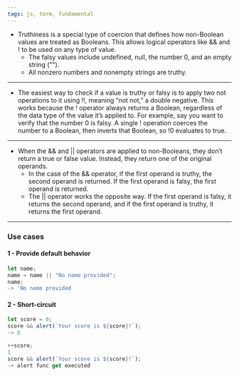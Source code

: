 ```yaml
---
tags: js, term, fundamental
---
```


- Truthiness is a special type of coercion that defines how non-Boolean values are treated as Booleans. This allows logical operators like && and ! to be used on any type of value.
	- The falsy values include undefined, null, the number 0, and an empty string ("").
	- All nonzero numbers and nonempty strings are truthy.

---

- The easiest way to check if a value is truthy or falsy is to apply two not operations to it using !!, meaning “not not,” a double negative. This works because the ! operator always returns a Boolean, regardless of the data type of the value it’s applied to. For example, say you want to verify that the number 0 is falsy. A single ! operation coerces the number to a Boolean, then inverts that Boolean, so !0 evaluates to true.

---

- When the && and || operators are applied to non-Booleans, they don’t return a true or false value. Instead, they return one of the original operands.
	- In the case of the && operator, if the first operand is truthy, the second operand is returned. If the first operand is falsy, the first operand is returned. 
	- The || operator works the opposite way. If the first operand is falsy, it returns the second operand, and if the first operand is truthy, it returns the first operand.

---

### Use cases
#### 1 -  Provide default behavior
```js
let name;
name = name || "No name provided";
name;
-> 'No name provided
```

#### 2 - Short-circuit
```js
let score = 0;
score && alert(`Your score is ${score}!`);
-> 0
```

```js
++score;
1
score && alert(`Your score is ${score}!`);
-> alert func get executed
```